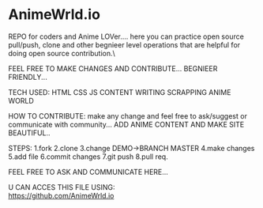 # AnimeWrld.io
REPO for coders and Anime LOVer....
here you can practice open source pull/push, clone and other begnieer level operations that are helpful for doing open source contribution.\

FEEL FREE TO MAKE CHANGES AND CONTRIBUTE...
BEGNIEER FRIENDLY...

TECH USED:
HTML
CSS
JS
CONTENT WRITING 
SCRAPPING ANIME WORLD

HOW TO CONTRIBUTE:
make any change and feel free to ask/suggest or communicate with community...
ADD ANIME CONTENT AND MAKE SITE BEAUTIFUL..

STEPS:
1.fork
2.clone 
3.change DEMO->BRANCH MASTER
4.make changes
5.add file
6.commit changes
7.git push
8.pull req.

FEEL FREE TO ASK AND COMMUNICATE HERE...

U CAN ACCES THIS FILE USING:\
https://github.com/AnimeWrld.io
